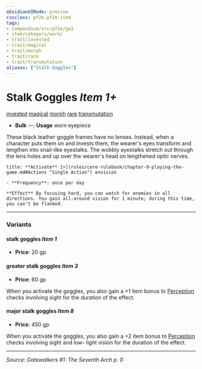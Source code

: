 ```yaml
---
obsidianUIMode: preview
cssclass: pf2e,pf2e-item
tags:
- compendium/src/pf2e/gw1
- item/category/worn/
- trait/invested
- trait/magical
- trait/morph
- trait/rare
- trait/transmutation
aliases: ["Stalk Goggles"]
---
```

# Stalk Goggles *Item 1+*  
[invested](invested.md "Invested Item Trait")  [magical](magical.md "Magical Item Trait")  [morph](morph.md "Morph Effect Trait")  [rare](rare.md "Rare Rarity Trait")  [transmutation](transmutation.md "Transmutation School Trait")  

- **Bulk** —; **Usage** worn eyepiece

These black leather goggle frames have no lenses. Instead, when a character puts them on and invests them, the wearer's eyes transform and lengthen into snail-like eyestalks. The wobbly eyestalks stretch out through the lens holes and up over the wearer's head on lengthened optic nerves.

```ad-embed-ability
title: **Activate** [>](rules/core-rulebook/chapter-9-playing-the-game.md#Actions "Single Action") envision

- **Frequency**: once per day

**Effect** By focusing hard, you can watch for enemies in all directions. You gain all-around vision for 1 minute; during this time, you can't be flanked.
```

---

### Variants

#### stalk goggles *Item 1*

- **Price**: 20 gp

#### greater stalk goggles *Item 3*

- **Price**: 60 gp

When you activate the goggles, you also gain a +1 item bonus to [Perception](skills.md#Perception) checks involving sight for the duration of the effect.

#### major stalk goggles *Item 8*

- **Price**: 450 gp

When you activate the goggles, you also gain a +2 item bonus to [Perception](skills.md#Perception) checks involving sight and low- light vision for the duration of the effect.

---
*Source: Gatewalkers #1: The Seventh Arch p. 0*